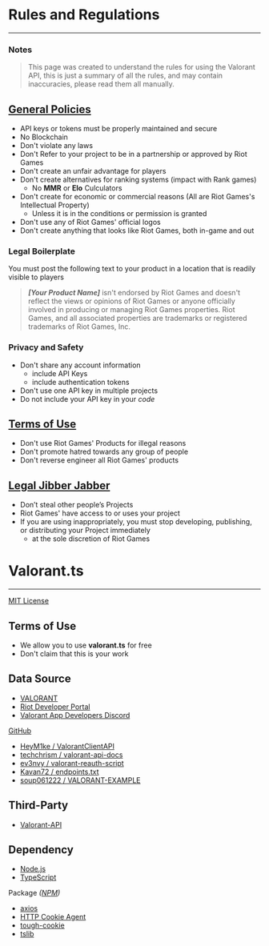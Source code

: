 # Rules and Regulations

---

### Notes

> This page was created to understand the rules for using the Valorant API, this is just a summary of all the rules, and may contain inaccuracies, please read them all manually.

## [General Policies](https://developer.riotgames.com/policies/general)

-   API keys or tokens must be properly maintained and secure
-   No Blockchain
-   Don't violate any laws
-   Don't Refer to your project to be in a partnership or approved by Riot Games
-   Don't create an unfair advantage for players
-   Don't create alternatives for ranking systems (impact with Rank games)
    -   No **MMR** or **Elo** Culculators
-   Don't create for economic or commercial reasons (All are Riot Games's Intellectual Property)
    -   Unless it is in the conditions or permission is granted
-   Don't use any of Riot Games' official logos 
-   Don't create anything that looks like Riot Games, both in-game and out

### Legal Boilerplate

You must post the following text to your product in a location that is readily visible to players

> **_[Your Product Name]_** isn't endorsed by Riot Games and doesn't reflect the views or opinions of Riot Games or anyone officially involved in producing or managing Riot Games properties. Riot Games, and all associated properties are trademarks or registered trademarks of Riot Games, Inc.

### Privacy and Safety

-   Don't share any account information
    -   include API Keys
    -   include authentication tokens
-   Don't use one API key in multiple projects
-   Do not include your API key in your _code_

## [Terms of Use](https://developer.riotgames.com/terms)

-   Don't use Riot Games' Products for illegal reasons
-   Don't promote hatred towards any group of people
-   Don't reverse engineer all Riot Games' products

## [Legal Jibber Jabber](https://www.riotgames.com/en/legal)

-   Don’t steal other people’s Projects
-   Riot Games' have access to or uses your project
-   If you are using inappropriately, you must stop developing, publishing, or distributing your Project immediately
    -   at the sole discretion of Riot Games

# Valorant.ts

---

[MIT License](https://github.com/valapi/.github/blob/main/LICENSE)

## Terms of Use

-   We allow you to use **valorant.ts** for free
-   Don't claim that this is your work

## Data Source

-   [VALORANT](https://playvalorant.com)
-   [Riot Developer Portal](https://developer.riotgames.com/apis)
-   [Valorant App Developers Discord](https://discord.gg/a9yzrw3KAm)

[GitHub](https://github.com/)

-   [HeyM1ke / ValorantClientAPI](https://github.com/HeyM1ke/ValorantClientAPI)
-   [techchrism / valorant-api-docs](https://github.com/techchrism/valorant-api-docs)
-   [ev3nvy / valorant-reauth-script](https://github.com/ev3nvy/valorant-reauth-script)
-   [Kavan72 / endpoints.txt](https://gist.github.com/Kavan72/b6e0bfdf21d610148f64df878b8a2cc5)
-   [soup061222 / VALORANT-EXAMPLE](https://github.com/soup061222/VALORANT-EXAMPLE)

## Third-Party

-   [Valorant-API](https://valorant-api.com)

## Dependency

- [Node.js](https://nodejs.org)
- [TypeScript](https://www.typescriptlang.org)

Package *([NPM](https://npmjs.com))*

- [axios](https://www.npmjs.com/package/axios)
- [HTTP Cookie Agent](https://www.npmjs.com/package/http-cookie-agent)
- [tough-cookie](https://www.npmjs.com/package/tough-cookie)
- [tslib](https://www.npmjs.com/package/tslib)